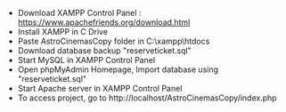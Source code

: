- Download XAMPP Control Panel : https://www.apachefriends.org/download.html
- Install XAMPP in C Drive
- Paste AstroCinemasCopy folder in C:\xampp\htdocs
- Download database backup "reserveticket.sql"
- Start MySQL in XAMPP Control Panel
- Open phpMyAdmin Homepage, Import database using "reserveticket.sql"
- Start Apache server in XAMPP Control Panel
- To access project, go to http://localhost/AstroCinemasCopy/index.php
